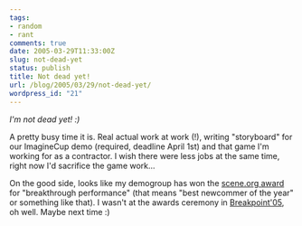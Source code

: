 ```yaml
---
tags:
- random
- rant
comments: true
date: 2005-03-29T11:33:00Z
slug: not-dead-yet
status: publish
title: Not dead yet!
url: /blog/2005/03/29/not-dead-yet/
wordpress_id: "21"
---
```


_I'm not dead yet! :)_

A pretty busy time it is. Real actual work at work (!), writing "storyboard" for our ImagineCup demo (required, deadline April 1st) and that game I'm working for as a contractor. I wish there were less jobs at the same time, right now I'd sacrifice the game work...

On the good side, looks like my demogroup has won the [scene.org award](http://awards.scene.org/pastawards.php?year=2004) for "breakthrough performance" (that means "best newcommer of the year" or something like that). I wasn't at the awards ceremony in [Breakpoint'05](http://breakpoint.untergrund.net/), oh well. Maybe next time :)

